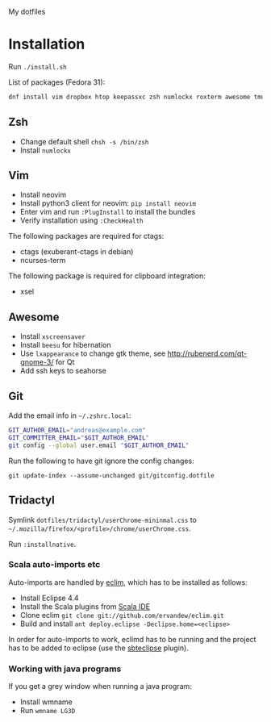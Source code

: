My dotfiles

# Installation

Run `./install.sh`

List of packages (Fedora 31):
```zsh
dnf install vim dropbox htop keepassxc zsh numlockx roxterm awesome tmux vicious ctags ncurses-term xclip xscreensaver beesu lxappearance wmname util-linux-user hub neovim ack redshift httpie
```

## Zsh

* Change default shell `chsh -s /bin/zsh`
* Install `numlockx`

## Vim

* Install neovim
* Install python3 client for neovim: `pip install neovim`
* Enter vim and run `:PlugInstall` to install the bundles
* Verify installation using `:CheckHealth`

The following packages are required for ctags:
* ctags (exuberant-ctags in debian)
* ncurses-term

The following package is required for clipboard integration:
* xsel

## Awesome

* Install `xscreensaver`
* Install `beesu` for hibernation
* Use `lxappearance` to change gtk theme, see http://rubenerd.com/qt-gnome-3/ for Qt
* Add ssh keys to seahorse

## Git

Add the email info in `~/.zshrc.local`:

```zsh
GIT_AUTHOR_EMAIL="andreas@example.com"
GIT_COMMITTER_EMAIL="$GIT_AUTHOR_EMAIL"
git config --global user.email "$GIT_AUTHOR_EMAIL"
```

Run the following to have git ignore the config changes:

    git update-index --assume-unchanged git/gitconfig.dotfile

## Tridactyl

Symlink `dotfiles/tridactyl/userChrome-mininmal.css` to `~/.mozilla/firefox/<profile>/chrome/userChrome.css`.

Run `:installnative`.

### Scala auto-imports etc

Auto-imports are handled by [eclim](http://eclim.org/), which has to be
installed as follows:
* Install Eclipse 4.4
* Install the Scala plugins from [Scala IDE](http://scala-ide.org/download/current.html)
* Clone eclim `git clone git://github.com/ervandew/eclim.git`
* Build and install `ant deploy.eclipse -Declipse.home=<eclipse>`

In order for auto-imports to work, eclimd has to be running and the project has
to be added to eclipse (use the
[sbteclipse](https://github.com/typesafehub/sbteclipse) plugin).

### Working with java programs

If you get a grey window when running a java program:

* Install wmname
* Run `wmname LG3D`
